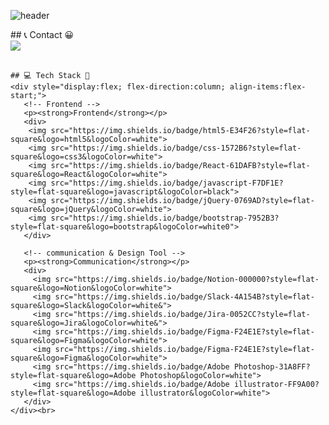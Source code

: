 ![header](https://capsule-render.vercel.app/api?type=venom&color=auto&height=300&section=header&text=Hello%minsoo%World!&fontSize=90)

<div align="left">
   ## 📞 Contact 😀
    <div style="display:flex; flex-direction:row;">
        <a href="mailto:kmpluto83@gmail.com">
            <img src="https://img.shields.io/badge/Gmail-EA4335?style=for-the-badge&logo=Gmail&logoColor=white"> 
        </a>
    </div><br>
   
    ## 💻 Tech Stack 🔨
    <div style="display:flex; flex-direction:column; align-items:flex-start;">
       <!-- Frontend -->
       <p><strong>Frontend</strong></p>
       <div>
        <img src="https://img.shields.io/badge/html5-E34F26?style=flat-square&logo=html5&logoColor=white"> 
        <img src="https://img.shields.io/badge/css-1572B6?style=flat-square&logo=css3&logoColor=white">
        <img src="https://img.shields.io/badge/React-61DAFB?style=flat-square&logo=React&logoColor=white">
        <img src="https://img.shields.io/badge/javascript-F7DF1E?style=flat-square&logo=javascript&logoColor=black"> 
        <img src="https://img.shields.io/badge/jQuery-0769AD?style=flat-square&logo=jQuery&logoColor=white">
        <img src="https://img.shields.io/badge/bootstrap-7952B3?style=flat-square&logo=bootstrap&logoColor=white0">
       </div>

       <!-- communication & Design Tool -->
       <p><strong>Communication</strong></p>
       <div>
         <img src="https://img.shields.io/badge/Notion-000000?style=flat-square&logo=Notion&logoColor=white">
         <img src="https://img.shields.io/badge/Slack-4A154B?style=flat-square&logo=Slack&logoColor=white&">
         <img src="https://img.shields.io/badge/Jira-0052CC?style=flat-square&logo=Jira&logoColor=white&">
         <img src="https://img.shields.io/badge/Figma-F24E1E?style=flat-square&logo=Figma&logoColor=white">
         <img src="https://img.shields.io/badge/Figma-F24E1E?style=flat-square&logo=Figma&logoColor=white">
         <img src="https://img.shields.io/badge/Adobe Photoshop-31A8FF?style=flat-square&logo=Adobe Photoshop&logoColor=white">
         <img src="https://img.shields.io/badge/Adobe illustrator-FF9A00?style=flat-square&logo=Adobe illustrator&logoColor=white">
       </div>
    </div><br>
</div>

<!--
**lucky-kms/lucky-kms** is a ✨ _special_ ✨ repository because its `README.md` (this file) appears on your GitHub profile.

Here are some ideas to get you started:

- 🔭 I’m currently working on ...
- 🌱 I’m currently learning : Front-end Developer
- 📫 How to reach me: kmpluto83@gmail.com
-->
